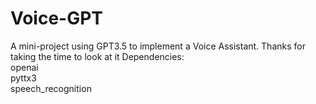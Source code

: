 # Voice-GPT
A mini-project using GPT3.5 to implement a Voice Assistant.   Thanks for taking the time to look at it
Dependencies:<br>
openai<br>
pyttx3<br>
speech_recognition
